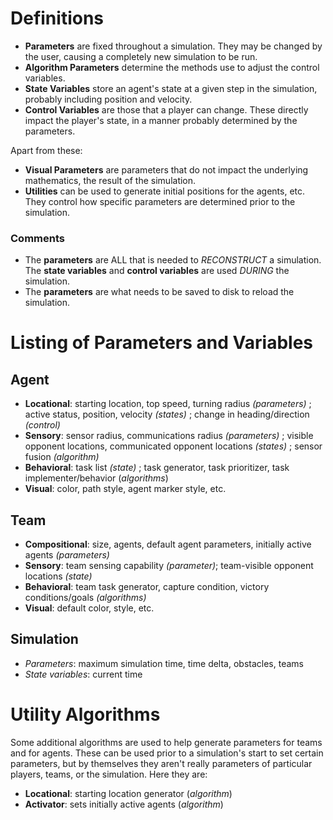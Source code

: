 # Definitions #

  * **Parameters** are fixed throughout a simulation. They may be changed by the user, causing a completely new simulation to be run.
  * **Algorithm Parameters** determine the methods use to adjust the control variables.
  * **State Variables** store an agent's state at a given step in the simulation, probably including position and velocity.
  * **Control Variables** are those that a player can change. These directly impact the player's state, in a manner probably determined by the parameters.

Apart from these:
  * **Visual Parameters** are parameters that do not impact the underlying mathematics, the result of the simulation.
  * **Utilities** can be used to generate initial positions for the agents, etc. They control how specific parameters are determined prior to the simulation.

### Comments ###
  * The **parameters** are ALL that is needed to _RECONSTRUCT_ a simulation. The **state variables** and **control variables** are used _DURING_ the simulation.
  * The **parameters** are what needs to be saved to disk to reload the simulation.


# Listing of Parameters and Variables #

## Agent ##

  * **Locational**: starting location, top speed, turning radius _(parameters)_ ; active status, position, velocity _(states)_ ; change in heading/direction _(control)_
  * **Sensory**: sensor radius, communications radius _(parameters)_ ; visible opponent locations, communicated opponent locations _(states)_ ; sensor fusion _(algorithm)_
  * **Behavioral**: task list _(state)_ ; task generator, task prioritizer, task implementer/behavior (_algorithms_)
  * **Visual**: color, path style, agent marker style, etc.

## Team ##

  * **Compositional**: size, agents, default agent parameters, initially active agents _(parameters)_
  * **Sensory**: team sensing capability _(parameter)_; team-visible opponent locations _(state)_
  * **Behavioral**: team task generator, capture condition, victory conditions/goals _(algorithms)_
  * **Visual**: default color, style, etc.

## Simulation ##

  * _Parameters_: maximum simulation time, time delta, obstacles, teams
  * _State variables_: current time


# Utility Algorithms #

Some additional algorithms are used to help generate parameters for teams and for agents. These can be used prior to a simulation's start to set certain parameters, but by themselves they aren't really parameters of particular players, teams, or the simulation. Here they are:

  * **Locational**: starting location generator (_algorithm_)
  * **Activator**: sets initially active agents (_algorithm_)